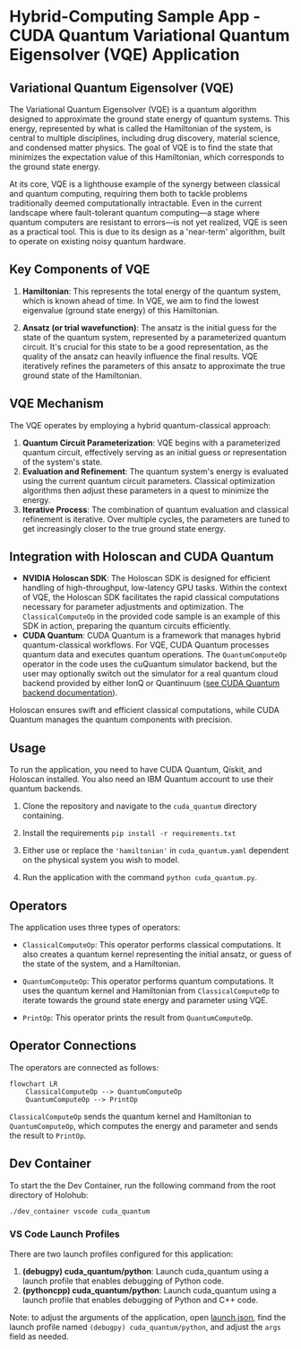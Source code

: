 # Hybrid-Computing Sample App - CUDA Quantum Variational Quantum Eigensolver (VQE) Application

## Variational Quantum Eigensolver (VQE)
The Variational Quantum Eigensolver (VQE) is a quantum algorithm designed to approximate the ground state energy of quantum systems. This energy, represented by what is called the Hamiltonian of the system, is central to multiple disciplines, including drug discovery, material science, and condensed matter physics. The goal of VQE is to find the state that minimizes the expectation value of this Hamiltonian, which corresponds to the ground state energy.

At its core, VQE is a lighthouse example of the synergy between classical and quantum computing, requiring them both to tackle problems traditionally deemed computationally intractable. Even in the current landscape where fault-tolerant quantum computing—a stage where quantum computers are resistant to errors—is not yet realized, VQE is seen as a practical tool. This is due to its design as a 'near-term' algorithm, built to operate on existing noisy quantum hardware. 

## Key Components of VQE
1. **Hamiltonian**: This represents the total energy of the quantum system, which is known ahead of time. In VQE, we aim to find the lowest eigenvalue (ground state energy) of this Hamiltonian.
  
2. **Ansatz (or trial wavefunction)**: The ansatz is the initial guess for the state of the quantum system, represented by a parameterized quantum circuit. It's crucial for this state to be a good representation, as the quality of the ansatz can heavily influence the final results. VQE iteratively refines the parameters of this ansatz to approximate the true ground state of the Hamiltonian.

## VQE Mechanism
The VQE operates by employing a hybrid quantum-classical approach:

1. **Quantum Circuit Parameterization**: VQE begins with a parameterized quantum circuit, effectively serving as an initial guess or representation of the system's state.
2. **Evaluation and Refinement**: The quantum system's energy is evaluated using the current quantum circuit parameters. Classical optimization algorithms then adjust these parameters in a quest to minimize the energy.
3. **Iterative Process**: The combination of quantum evaluation and classical refinement is iterative. Over multiple cycles, the parameters are tuned to get increasingly closer to the true ground state energy.

## Integration with Holoscan and CUDA Quantum
- **NVIDIA Holoscan SDK**: The Holoscan SDK is designed for efficient handling of high-throughput, low-latency GPU tasks. Within the context of VQE, the Holoscan SDK facilitates the rapid classical computations necessary for parameter adjustments and optimization. The `ClassicalComputeOp` in the provided code sample is an example of this SDK in action, preparing the quantum circuits efficiently.
- **CUDA Quantum**: CUDA Quantum is a framework that manages hybrid quantum-classical workflows. For VQE, CUDA Quantum processes quantum data and executes quantum operations. The `QuantumComputeOp` operator in the code uses the cuQuantum simulator backend, but the user may optionally switch out the simulator for a real quantum cloud backend provided by either IonQ or Quantinuum ([see CUDA Quantum backend documentation](https://nvidia.github.io/cuda-quantum/latest/using/hardware.html#)).

Holoscan ensures swift and efficient classical computations, while CUDA Quantum manages the quantum components with precision.

## Usage

To run the application, you need to have CUDA Quantum, Qiskit, and Holoscan installed. You also need an IBM Quantum account to use their quantum backends.

1. Clone the repository and navigate to the `cuda_quantum` directory containing.

2. Install the requirements `pip install -r requirements.txt`

3. Either use or replace the `'hamiltonian'` in `cuda_quantum.yaml` dependent on the physical system you wish to model.

4. Run the application with the command `python cuda_quantum.py`.

## Operators

The application uses three types of operators:

- `ClassicalComputeOp`: This operator performs classical computations. It also creates a quantum kernel representing the initial ansatz, or guess of the state of the system, and a Hamiltonian.

- `QuantumComputeOp`: This operator performs quantum computations. It uses the quantum kernel and Hamiltonian from `ClassicalComputeOp` to iterate towards the ground state energy and parameter using VQE.

- `PrintOp`: This operator prints the result from `QuantumComputeOp`.

## Operator Connections

The operators are connected as follows:

```mermaid
flowchart LR
    ClassicalComputeOp --> QuantumComputeOp
    QuantumComputeOp --> PrintOp
```

`ClassicalComputeOp` sends the quantum kernel and Hamiltonian to `QuantumComputeOp`, which computes the energy and parameter and sends the result to `PrintOp`.

## Dev Container

To start the the Dev Container, run the following command from the root directory of Holohub:

```bash
./dev_container vscode cuda_quantum
```

### VS Code Launch Profiles

There are two launch profiles configured for this application:

1. **(debugpy) cuda_quantum/python**: Launch cuda_quantum using a launch profile that enables debugging of Python code.
2. **(pythoncpp) cuda_quantum/python**: Launch cuda_quantum using a launch profile that enables debugging of Python and C++ code.

Note: to adjust the arguments of the application, open [launch.json](../../.vscode/launch.json), find the launch profile named `(debugpy) cuda_quantum/python`, and adjust the `args` field as needed.
